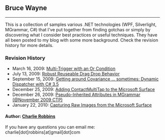 ## Bruce Wayne
---

This is a collection of samples various .NET technologies (WPF, Silverlight, MGrammar, C#) that I've put together from finding gotchas or simply by discovering what I consider best practices or useful techniques. They have all been posted to my blog with some more background. Check the revision history for more details.

### Revision History

* March 16, 2009: [Multi-Trigger with an Or Condition](http://www.charlierobbins.com/articles/2009/03/16/wpf-tips-how-to-use-a-multitrigger-with-an-or-condition/)
* July 13, 2009: [Robust Reuseable Drag Drop Behavior](http://www.charlierobbins.com/articles/2009/07/13/robust-reusable-drag-drop-behavior-in-silverlight-3/)
* September 15, 2009: [Getting around Covariance ... sometimes: Dynamic Dispatcher with C# 3.5](http://www.charlierobbins.com/articles/2009/09/15/getting-around-covariance-sometimes-dynamic-dispatcher-with-c-3-5/)
* December 25, 2009: [Adding ContactMultiTap to the Microsoft Surface](http://www.charlierobbins.com/articles/2009/12/25/adding-contactmultitap-to-the-microsoft-surface/)
* December 26, 2009: [Pseudo-Inherited Attributes in MGrammar (@November 2009 CTP)](http://www.charlierobbins.com/articles/2009/12/26/pseudo-inherited-attributes-in-mgrammar-november-2009-ctp/)
* January 22, 2010: [Capturing Raw Images from the Microsoft Surface](http://www.charlierobbins.com/articles/2010/01/22/capturing-raw-images-from-the-microsoft-surface/)

#### Author: [Charlie Robbins](http://www.charlierobbins.com)

If you have any questions you can email me: charlie[dot]robbins[at]gmail[dot]com